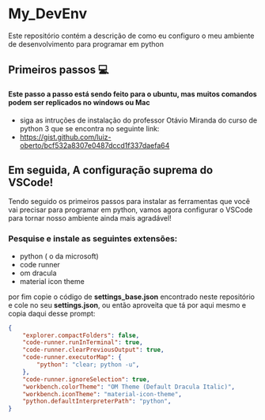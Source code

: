 # My_DevEnv
Este repositório contém a descrição de como eu configuro o meu ambiente de desenvolvimento para programar em python 


## Primeiros passos :computer:
#### Este passo a passo está sendo feito para o ubuntu, mas muitos comandos podem ser replicados no windows ou Mac
- siga as intruções de instalação do professor Otávio Miranda do curso de python 3 que se encontra no seguinte link:
- https://gist.github.com/luiz-oberto/bcf532a8307e0487dccd1f337daefa64

## Em seguida, A configuração suprema do VSCode!
Tendo seguido os primeiros passos para instalar as ferramentas que você vai precisar para programar em python, vamos agora configurar o VSCode para tornar nosso ambiente ainda mais agradável!
### Pesquise e instale as seguintes extensões:
- python ( o da microsoft)
- code runner
- om dracula
- material icon theme

por fim copie o código de **settings_base.json** encontrado neste repositório e cole no seu **settings.json**, ou então aproveita que tá por aqui mesmo e copia daqui desse prompt:

~~~json
{
    "explorer.compactFolders": false,
    "code-runner.runInTerminal": true,
    "code-runner.clearPreviousOutput": true,
    "code-runner.executorMap": {
        "python": "clear; python -u",
    },
    "code-runner.ignoreSelection": true,
    "workbench.colorTheme": "OM Theme (Default Dracula Italic)",
    "workbench.iconTheme": "material-icon-theme",
    "python.defaultInterpreterPath": "python",
}

